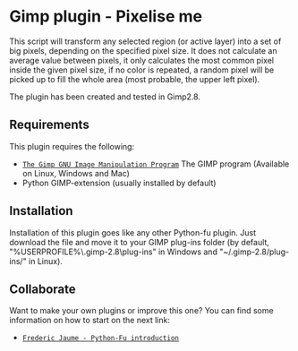 # Gimp plugin - Pixelise me

This script will transform any selected region (or active layer) into a set of big pixels, depending on the specified pixel size. It does not calculate an average value between pixels, it only calculates the most common pixel inside the given pixel size, if no color is repeated, a random pixel will be picked up to fill the whole area (most probable, the upper left pixel).

The plugin has been created and tested in Gimp2.8.

## Requirements
This plugin requires the following:
 * [`The Gimp GNU Image Manipulation Program`][URI_TheGimp] The GIMP program (Available on Linux, Windows and Mac)
 * Python GIMP-extension (usually installed by default)

## Installation
Installation of this plugin goes like any other Python-fu plugin. Just download the file and move it to your GIMP plug-ins folder (by default, "%USERPROFILE%\\.gimp-2.8\plug-ins\" in Windows and "~/.gimp-2.8/plug-ins/" in Linux).

## Collaborate
Want to make your own plugins or improve this one? You can find some information on how to start on the next link:
 * [`Frederic Jaume - Python-Fu introduction`][URI_GimpTutorial1]


[URI_TheGimp]: http://www.gimp.org/
[URI_GimpTutorial1]: http://www.exp-media.com/content/extending-gimp-python-python-fu-plugins-part-1